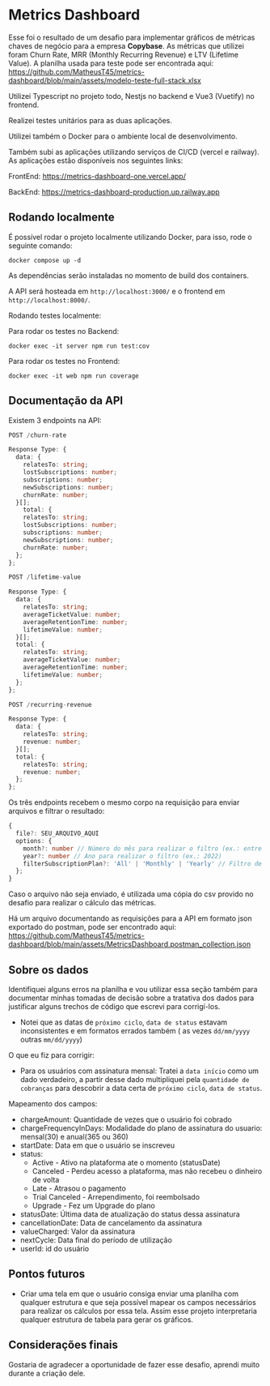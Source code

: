 # Metrics Dashboard

Esse foi o resultado de um desafio para implementar gráficos de métricas chaves de negócio para a empresa **Copybase**. As métricas que utilizei foram Churn Rate, MRR (Monthly Recurring Revenue) e LTV (Lifetime Value). A planilha usada para teste pode ser encontrada aqui: https://github.com/MatheusT45/metrics-dashboard/blob/main/assets/modelo-teste-full-stack.xlsx

Utilizei Typescript no projeto todo, Nestjs no backend e Vue3 (Vuetify) no frontend.

Realizei testes unitários para as duas aplicações.

Utilizei também o Docker para o ambiente local de desenvolvimento.

Também subi as aplicações utilizando serviços de CI/CD (vercel e railway). As aplicações estão disponíveis nos seguintes links:

FrontEnd: https://metrics-dashboard-one.vercel.app/

BackEnd: https://metrics-dashboard-production.up.railway.app

## Rodando localmente

É possível rodar o projeto localmente utilizando Docker, para isso, rode o seguinte comando:

```
docker compose up -d
```
As dependências serão instaladas no momento de build dos containers.

A API será hosteada em `http://localhost:3000/` e o frontend em `http://localhost:8000/`.

Rodando testes localmente:

Para rodar os testes no Backend:
```
docker exec -it server npm run test:cov
```

Para rodar os testes no Frontend:
```
docker exec -it web npm run coverage
```

## Documentação da API

Existem 3 endpoints na API:

```typescript
POST /churn-rate

Response Type: {
  data: {
    relatesTo: string;
    lostSubscriptions: number;
    subscriptions: number;
    newSubscriptions: number;
    churnRate: number;
  }[];
    total: {
    relatesTo: string;
    lostSubscriptions: number;
    subscriptions: number;
    newSubscriptions: number;
    churnRate: number;
  };
};
```

```typescript
POST /lifetime-value

Response Type: {
  data: {
    relatesTo: string;
    averageTicketValue: number;
    averageRetentionTime: number;
    lifetimeValue: number;
  }[];
  total: {
    relatesTo: string;
    averageTicketValue: number;
    averageRetentionTime: number;
    lifetimeValue: number;
  };
};
```

```typescript
POST /recurring-revenue

Response Type: {
  data: {
    relatesTo: string;
    revenue: number;
  }[];
  total: {
    relatesTo: string;
    revenue: number;
  };
};
```

Os três endpoints recebem o mesmo corpo na requisição para enviar arquivos e filtrar o resultado:
```typescript
{
  file?: SEU_ARQUIVO_AQUI
  options: {
    month?: number // Número do mês para realizar o filtro (ex.: entre 1 e 12)
    year?: number // Ano para realizar o filtro (ex.: 2022)
    filterSubscriptionPlan?: 'All' | 'Monthly' | 'Yearly' // Filtro de modalidade de inscrição (Mensal, Anual ou todas)
  };
}
```

Caso o arquivo não seja enviado, é utilizada uma cópia do csv provido no desafio para realizar o cálculo das métricas.

Há um arquivo documentando as requisições para a API em formato json exportado do postman, pode ser encontrado aqui: https://github.com/MatheusT45/metrics-dashboard/blob/main/assets/MetricsDashboard.postman_collection.json

## Sobre os dados
Identifiquei alguns erros na planilha e vou utilizar essa seção também para documentar minhas tomadas de decisão sobre a tratativa dos dados para justificar alguns trechos de código que escrevi para corrigí-los.

- Notei que as datas de `próximo ciclo`, `data de status` estavam inconsistentes e em formatos errados também ( as vezes `dd/mm/yyyy` outras `mm/dd/yyyy`)

O que eu fiz para corrigir:
- Para os usuários com assinatura mensal: Tratei a `data início` como um dado verdadeiro, a partir desse dado multipliquei pela `quantidade de cobranças` para descobrir a data certa de `próximo ciclo`, `data de status`.

Mapeamento dos campos:
- chargeAmount: Quantidade de vezes que o usuário foi cobrado
- chargeFrequencyInDays: Modalidade do plano de assinatura do usuario: mensal(30) e anual(365 ou 360)
- startDate: Data em que o usuário se inscreveu
- status:
  - Active - Ativo na plataforma ate o momento (statusDate)
  - Canceled - Perdeu acesso a plataforma, mas não recebeu o dinheiro de volta
  - Late - Atrasou o pagamento
  - Trial Canceled - Arrependimento, foi reembolsado
  - Upgrade - Fez um Upgrade do plano
- statusDate: Última data de atualização do status dessa assinatura
- cancellationDate: Data de cancelamento da assinatura
- valueCharged: Valor da assinatura
- nextCycle: Data final do período de utilização
- userId: id do usuário

## Pontos futuros

- Criar uma tela em que o usuário consiga enviar uma planilha com qualquer estrutura e que seja possível mapear os campos necessários para realizar os cálculos por essa tela. Assim esse projeto interpretaria qualquer estrutura de tabela para gerar os gráficos.



## Considerações finais

Gostaria de agradecer a oportunidade de fazer esse desafio, aprendi muito durante a criação dele.
